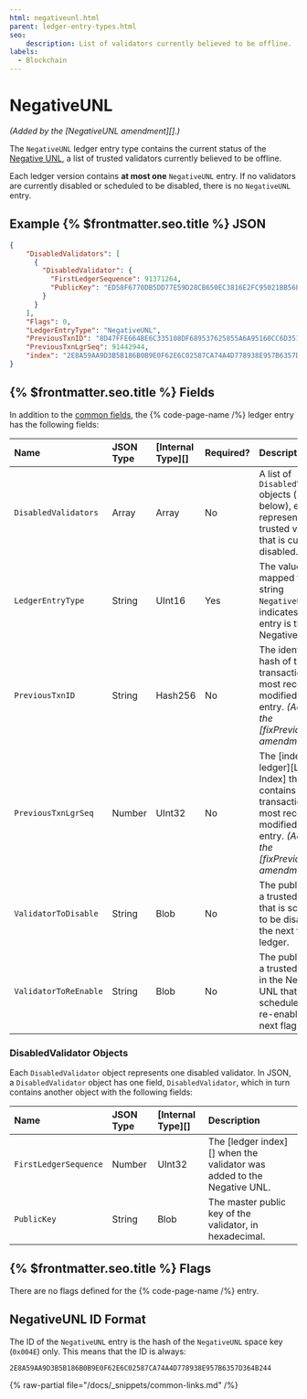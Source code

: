 ```yaml
---
html: negativeunl.html
parent: ledger-entry-types.html
seo:
    description: List of validators currently believed to be offline.
labels:
  - Blockchain
---
```

# NegativeUNL

_(Added by the [NegativeUNL amendment][].)_

The `NegativeUNL` ledger entry type contains the current status of the [Negative UNL](../../../../concepts/consensus-protocol/negative-unl.md), a list of trusted validators currently believed to be offline.

Each ledger version contains **at most one** `NegativeUNL` entry. If no validators are currently disabled or scheduled to be disabled, there is no `NegativeUNL` entry.

## Example {% $frontmatter.seo.title %} JSON

```json
{
    "DisabledValidators": [
      {
        "DisabledValidator": {
          "FirstLedgerSequence": 91371264,
          "PublicKey": "ED58F6770DB5DD77E59D28CB650EC3816E2FC95021BB56E720C9A12DA79C58A3AB"
        }
      }
    ],
    "Flags": 0,
    "LedgerEntryType": "NegativeUNL",
    "PreviousTxnID": "8D47FFE664BE6C335108DF689537625855A6A95160CC6D351341B92624D9C5E3",
    "PreviousTxnLgrSeq": 91442944,
    "index": "2E8A59AA9D3B5B186B0B9E0F62E6C02587CA74A4D778938E957B6357D364B244"
}
```

## {% $frontmatter.seo.title %} Fields

In addition to the [common fields](../common-fields.md), the {% code-page-name /%} ledger entry has the following fields:

| Name                  | JSON Type | [Internal Type][] | Required? | Description          |
|:----------------------|:----------|:------------------|:----------|:---------------------|
| `DisabledValidators`  | Array     | Array             | No        | A list of `DisabledValidator` objects (see below), each representing a trusted validator that is currently disabled. |
| `LedgerEntryType`     | String    | UInt16            | Yes       | The value `0x004E`, mapped to the string `NegativeUNL`, indicates that this entry is the Negative UNL. |
| `PreviousTxnID`     | String    | Hash256           | No        | The identifying hash of the transaction that most recently modified this entry. _(Added by the [fixPreviousTxnID amendment][].)_ |
| `PreviousTxnLgrSeq` | Number    | UInt32            | No        | The [index of the ledger][Ledger Index] that contains the transaction that most recently modified this entry. _(Added by the [fixPreviousTxnID amendment][].)_ |
| `ValidatorToDisable`  | String    | Blob              | No        | The public key of a trusted validator that is scheduled to be disabled in the next flag ledger. |
| `ValidatorToReEnable` | String    | Blob              | No        | The public key of a trusted validator in the Negative UNL that is scheduled to be re-enabled in the next flag ledger. |

### DisabledValidator Objects
<!-- SPELLING_IGNORE: DisabledValidator -->

Each `DisabledValidator` object represents one disabled validator. In JSON, a `DisabledValidator` object has one field, `DisabledValidator`, which in turn contains another object with the following fields:

| Name                  | JSON Type | [Internal Type][] | Description          |
|:----------------------|:----------|:------------------|:---------------------|
| `FirstLedgerSequence` | Number    | UInt32            | The [ledger index][] when the validator was added to the Negative UNL. |
| `PublicKey`           | String    | Blob              | The master public key of the validator, in hexadecimal. |


## {% $frontmatter.seo.title %} Flags

There are no flags defined for the {% code-page-name /%} entry.


## NegativeUNL ID Format

The ID of the `NegativeUNL` entry is the hash of the `NegativeUNL` space key (`0x004E`) only. This means that the ID is always:

```
2E8A59AA9D3B5B186B0B9E0F62E6C02587CA74A4D778938E957B6357D364B244
```

{% raw-partial file="/docs/_snippets/common-links.md" /%}

